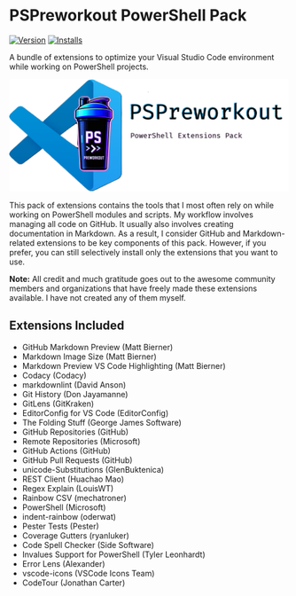 # PSPreworkout PowerShell Pack

[![Version](https://img.shields.io/visual-studio-marketplace/v/SamErde.pspreworkout-powershell-extensions-pack)](https://marketplace.visualstudio.com/items?itemName=SamErde.pspreworkout-powershell-extensions-pack)
[![Installs](https://img.shields.io/visual-studio-marketplace/i/SamErde.pspreworkout-powershell-extensions-pack)](https://marketplace.visualstudio.com/items?itemName=SamErde.pspreworkout-powershell-extensions-pack)

A bundle of extensions to optimize your Visual Studio Code environment while working on PowerShell projects.

![PSPreworkout Logo (Designed with Microsoft Designer)](https://raw.githubusercontent.com/SamErde/PSPreworkout-VSCode-Extension-Pack/main/images/PSPreworkout-Extension-Pack-Banner.png)

This pack of extensions contains the tools that I most often rely on while working on PowerShell modules and scripts. My workflow involves managing all code on GitHub. It usually also involves creating documentation in Markdown. As a result, I consider GitHub and Markdown-related extensions to be key components of this pack.
However, if you prefer, you can still selectively install only the extensions that you want to use.

**Note:** All credit and much gratitude goes out to the awesome community members and organizations that have freely made these extensions available. I have not created any of them myself.

## Extensions Included

- GitHub Markdown Preview (Matt Bierner)
- Markdown Image Size (Matt Bierner)
- Markdown Preview VS Code Highlighting (Matt Bierner)
- Codacy (Codacy)
- markdownlint (David Anson)
- Git History (Don Jayamanne)
- GitLens (GitKraken)
- EditorConfig for VS Code (EditorConfig)
- The Folding Stuff (George James Software)
- GitHub Repositories (GitHub)
- Remote Repositories (Microsoft)
- GitHub Actions (GitHub)
- GitHub Pull Requests (GitHub)
- unicode-Substitutions (GlenBuktenica)
- REST Client (Huachao Mao)
- Regex Explain (LouisWT)
- Rainbow CSV (mechatroner)
- PowerShell (Microsoft)
- indent-rainbow (oderwat)
- Pester Tests (Pester)
- Coverage Gutters (ryanluker)
- Code Spell Checker (Side Software)
- Invalues Support for PowerShell (Tyler Leonhardt)
- Error Lens (Alexander)
- vscode-icons (VSCode Icons Team)
- CodeTour (Jonathan Carter)
